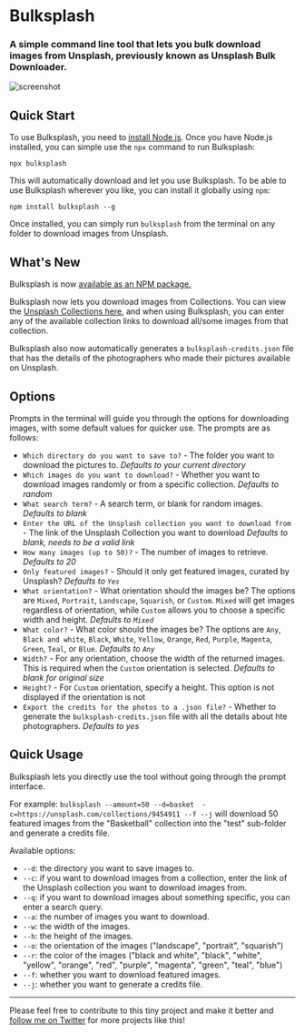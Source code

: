 # Bulksplash

### A simple command line tool that lets you bulk download images from Unsplash, previously known as Unsplash Bulk Downloader.

![screenshot](https://raw.githubusercontent.com/MehediH/Bulksplash/images/demo.gif)

## Quick Start

To use Bulksplash, you need to [install Node.js](https://nodejs.org/en/download/). Once you have Node.js installed, you can simple use the `npx` command to run Bulksplash:

`npx bulksplash`

This will automatically download and let you use Bulksplash. To be able to use Bulksplash wherever you like, you can install it globally using `npm`:

`npm install bulksplash --g`

Once installed, you can simply run `bulksplash` from the terminal on any folder to download images from Unsplash. 

## What's New

Bulksplash is now [available as an NPM package.](https://www.npmjs.com/package/bulksplash)

Bulksplash now lets you download images from Collections. You can view the [Unsplash Collections here](https://unsplash.com/collections), and when using Bulksplash, you can enter any of the available collection links to download all/some images from that collection.

Bulksplash also now automatically generates a `bulksplash-credits.json` file that has the details of the photographers who made their pictures available on Unsplash. 


## Options

Prompts in the terminal will guide you through the options for downloading images, with some default values for quicker use. The prompts are as follows:

* `Which directory do you want to save to?` - The folder you want to download the pictures to. _Defaults to your current directory_
* `Which images do you want to download?` - Whether you want to download images randomly or from a specific collection. _Defaults to random_
* `What search term?` - A search term, or blank for random images. _Defaults to blank_
* `Enter the URL of the Unsplash collection you want to download from ` - The link of the Unsplash Collection you want to download _Defaults to blank, needs to be a valid link_
* `How many images (up to 50)?` - The number of images to retrieve. _Defaults to 20_
* `Only featured images?` - Should it only get featured images, curated by Unsplash? _Defaults to `Yes`_
* `What orientation?` - What orientation should the images be? The options are `Mixed`, `Portrait`, `Landscape`, `Squarish`, or `Custom`. `Mixed` will get images regardless of orientation, while `Custom` allows you to choose a specific width and height. _Defaults to `Mixed`_
* `What color?` - What color should the images be? The options are `Any`, `Black and white`, `Black`, `White`, `Yellow`, `Orange`, `Red`, `Purple`, `Magenta`, `Green`, `Teal`, or `Blue`. _Defaults to `Any`_
* `Width?` - For any orientation, choose the width of the returned images. This is required when the `Custom` orientation is selected. _Defaults to blank for original size_
* `Height?` - For `Custom` orientation, specify a height. This option is not displayed if the orientation is not 
* `Export the credits for the photos to a .json file?` - Whether to generate the `bulksplash-credits.json` file with all the details about hte photographers. _Defaults to yes_

## Quick Usage

Bulksplash lets you directly use the tool without going through the prompt interface. 

For example: `bulksplash --amount=50 --d=basket  -c=https://unsplash.com/collections/9454911 --f --j` will download 50 featured images from the "Basketball" collection into the "test" sub-folder and generate a credits file.

Available options:

* `--d`: the directory you want to save images to.
* `--c`: if you want to download images from a collection, enter the link of the Unsplash collection you want to download images from.
* `--q`: if you want to download images about something specific, you can enter a search query.
* `--a`: the number of images you want to download.
* `--w`: the width of the images.
* `--h`: the height of the images.
* `--o`: the orientation of the images ("landscape", "portrait", "squarish")
* `--r`: the color of the images ("black and white", "black", "white", "yellow", "orange", "red", "purple", "magenta", "green", "teal", "blue")
* `--f`: whether you want to download featured images.
* `--j`: whether you want to generate a credits file.
---

Please feel free to contribute to this tiny project and make it better and [follow me on Twitter](https://twitter.com/mehedih_) for more projects like this!

